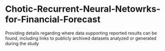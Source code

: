 # Chotic-Recurrent-Neural-Netowrks-for-Financial-Forecast
Providing details regarding where data supporting reported results can be found, including links to publicly archived datasets analyzed or generated during the study
